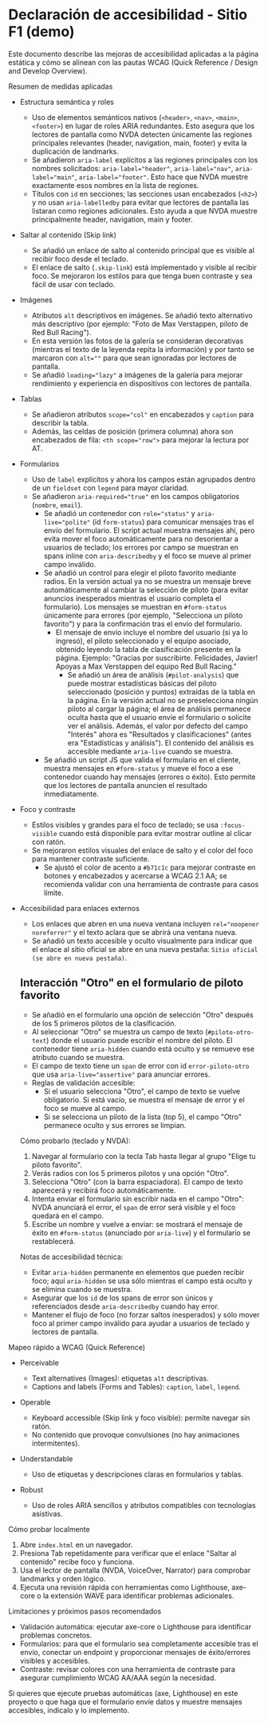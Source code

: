 # Declaración de accesibilidad - Sitio F1 (demo)

Este documento describe las mejoras de accesibilidad aplicadas a la página estática y cómo se alinean con las pautas WCAG (Quick Reference / Design and Develop Overview).

Resumen de medidas aplicadas

- Estructura semántica y roles
  - Uso de elementos semánticos nativos (`<header>`, `<nav>`, `<main>`, `<footer>`) en lugar de roles ARIA redundantes. Esto asegura que los lectores de pantalla como NVDA detecten únicamente las regiones principales relevantes (header, navigation, main, footer) y evita la duplicación de landmarks.
  - Se añadieron `aria-label` explícitos a las regiones principales con los nombres solicitados: `aria-label="header"`, `aria-label="nav"`, `aria-label="main"`, `aria-label="footer"`. Esto hace que NVDA muestre exactamente esos nombres en la lista de regiones.
  - Títulos con `id` en secciones; las secciones usan encabezados (`<h2>`) y no usan `aria-labelledby` para evitar que lectores de pantalla las listaran como regiones adicionales. Esto ayuda a que NVDA muestre principalmente header, navigation, main y footer.

- Saltar al contenido (Skip link)
  - Se añadió un enlace de salto al contenido principal que es visible al recibir foco desde el teclado.
  - El enlace de salto (`.skip-link`) está implementado y visible al recibir foco. Se mejoraron los estilos para que tenga buen contraste y sea fácil de usar con teclado.

- Imágenes
  - Atributos `alt` descriptivos en imágenes. Se añadió texto alternativo más descriptivo (por ejemplo: "Foto de Max Verstappen, piloto de Red Bull Racing").
  - En esta versión las fotos de la galería se consideran decorativas (mientras el texto de la leyenda repita la información) y por tanto se marcaron con `alt=""` para que sean ignoradas por lectores de pantalla.
  - Se añadió `loading="lazy"` a imágenes de la galería para mejorar rendimiento y experiencia en dispositivos con lectores de pantalla.

- Tablas
  - Se añadieron atributos `scope="col"` en encabezados y `caption` para describir la tabla.
  - Además, las celdas de posición (primera columna) ahora son encabezados de fila: `<th scope="row">` para mejorar la lectura por AT.

- Formularios
  - Uso de `label` explícitos y ahora los campos están agrupados dentro de un `fieldset` con `legend` para mayor claridad.
  - Se añadieron `aria-required="true"` en los campos obligatorios (`nombre`, `email`).
    - Se añadió un contenedor con `role="status"` y `aria-live="polite"` (id `form-status`) para comunicar mensajes tras el envío del formulario. El script actual muestra mensajes ahí, pero evita mover el foco automáticamente para no desorientar a usuarios de teclado; los errores por campo se muestran en spans inline con `aria-describedby` y el foco se mueve al primer campo inválido.
    - Se añadió un control para elegir el piloto favorito mediante radios. En la versión actual ya no se muestra un mensaje breve automáticamente al cambiar la selección de piloto (para evitar anuncios inesperados mientras el usuario completa el formulario). Los mensajes se muestran en `#form-status` únicamente para errores (por ejemplo, "Selecciona un piloto favorito") y para la confirmación tras el envío del formulario.
      - El mensaje de envío incluye el nombre del usuario (si ya lo ingresó), el piloto seleccionado y el equipo asociado, obtenido leyendo la tabla de clasificación presente en la página. Ejemplo: "Gracias por suscribirte. Felicidades, Javier! Apoyas a Max Verstappen del equipo Red Bull Racing."
        - Se añadió un área de análisis (`#pilot-analysis`) que puede mostrar estadísticas básicas del piloto seleccionado (posición y puntos) extraídas de la tabla en la página. En la versión actual no se preselecciona ningún piloto al cargar la página; el área de análisis permanece oculta hasta que el usuario envíe el formulario o solicite ver el análisis. Además, el valor por defecto del campo "Interés" ahora es "Resultados y clasificaciones" (antes era "Estadísticas y análisis"). El contenido del análisis es accesible mediante `aria-live` cuando se muestra.
    - Se añadió un script JS que valida el formulario en el cliente, muestra mensajes en `#form-status` y mueve el foco a ese contenedor cuando hay mensajes (errores o éxito). Esto permite que los lectores de pantalla anuncien el resultado inmediatamente.

- Foco y contraste
  - Estilos visibles y grandes para el foco de teclado; se usa `:focus-visible` cuando está disponible para evitar mostrar outline al clicar con ratón.
  - Se mejoraron estilos visuales del enlace de salto y el color del foco para mantener contraste suficiente.
    - Se ajustó el color de acento a `#b71c1c` para mejorar contraste en botones y encabezados y acercarse a WCAG 2.1 AA; se recomienda validar con una herramienta de contraste para casos límite.

- Accesibilidad para enlaces externos
  - Los enlaces que abren en una nueva ventana incluyen `rel="noopener noreferrer"` y el texto aclara que se abrirá una ventana nueva.
  - Se añadió un texto accesible y oculto visualmente para indicar que el enlace al sitio oficial se abre en una nueva pestaña: `Sitio oficial (se abre en nueva pestaña)`.

  ## Interacción "Otro" en el formulario de piloto favorito

  - Se añadió en el formulario una opción de selección "Otro" después de los 5 primeros pilotos de la clasificación.
  - Al seleccionar "Otro" se muestra un campo de texto (`#piloto-otro-text`) donde el usuario puede escribir el nombre del piloto. El contenedor tiene `aria-hidden` cuando está oculto y se remueve ese atributo cuando se muestra.
  - El campo de texto tiene un `span` de error con id `error-piloto-otro` que usa `aria-live="assertive"` para anunciar errores.
  - Reglas de validación accesible:
    - Si el usuario selecciona "Otro", el campo de texto se vuelve obligatorio. Si está vacío, se muestra el mensaje de error y el foco se mueve al campo.
    - Si se selecciona un piloto de la lista (top 5), el campo "Otro" permanece oculto y sus errores se limpian.

  Cómo probarlo (teclado y NVDA):

  1. Navegar al formulario con la tecla Tab hasta llegar al grupo "Elige tu piloto favorito".
  2. Verás radios con los 5 primeros pilotos y una opción "Otro".
  3. Selecciona "Otro" (con la barra espaciadora). El campo de texto aparecerá y recibirá foco automáticamente.
  4. Intenta enviar el formulario sin escribir nada en el campo "Otro": NVDA anunciará el error, el `span` de error será visible y el foco quedará en el campo.
  5. Escribe un nombre y vuelve a enviar: se mostrará el mensaje de éxito en `#form-status` (anunciado por `aria-live`) y el formulario se restablecerá.

  Notas de accesibilidad técnica:

  - Evitar `aria-hidden` permanente en elementos que pueden recibir foco; aquí `aria-hidden` se usa sólo mientras el campo está oculto y se elimina cuando se muestra.
  - Asegurar que los `id` de los spans de error son únicos y referenciados desde `aria-describedby` cuando hay error.
  - Mantener el flujo de foco (no forzar saltos inesperados) y sólo mover foco al primer campo inválido para ayudar a usuarios de teclado y lectores de pantalla.

Mapeo rápido a WCAG (Quick Reference)

- Perceivable
  - Text alternatives (Images): etiquetas `alt` descriptivas.
  - Captions and labels (Forms and Tables): `caption`, `label`, `legend`.

- Operable
  - Keyboard accessible (Skip link y foco visible): permite navegar sin ratón.
  - No contenido que provoque convulsiones (no hay animaciones intermitentes).

- Understandable
  - Uso de etiquetas y descripciones claras en formularios y tablas.

- Robust
  - Uso de roles ARIA sencillos y atributos compatibles con tecnologías asistivas.

Cómo probar localmente

1. Abre `index.html` en un navegador.
2. Presiona Tab repetidamente para verificar que el enlace "Saltar al contenido" recibe foco y funciona.
3. Usa el lector de pantalla (NVDA, VoiceOver, Narrator) para comprobar landmarks y orden lógico.
4. Ejecuta una revisión rápida con herramientas como Lighthouse, axe-core o la extensión WAVE para identificar problemas adicionales.

Limitaciones y próximos pasos recomendados

- Validación automática: ejecutar axe-core o Lighthouse para identificar problemas concretos.
- Formularios: para que el formulario sea completamente accesible tras el envío, conectar un endpoint y proporcionar mensajes de éxito/errores visibles y accesibles.
- Contraste: revisar colores con una herramienta de contraste para asegurar cumplimiento WCAG AA/AAA según la necesidad.

Si quieres que ejecute pruebas automáticas (axe, Lighthouse) en este proyecto o que haga que el formulario envíe datos y muestre mensajes accesibles, indícalo y lo implemento.
